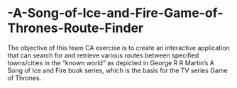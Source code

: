 # -A-Song-of-Ice-and-Fire-Game-of-Thrones-Route-Finder
The objective of this team CA exercise is to create an interactive application that can search for and retrieve various routes between specified towns/cities in the “known world” as depicted in George R R Martin’s A Song of Ice and Fire book series, which is the basis for the TV series Game of Thrones.
